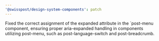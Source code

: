 ```yaml
---
'@swisspost/design-system-components': patch
---
```


Fixed the correct assignment of the expanded attribute in the `post-menu component, ensuring proper aria-expanded handling in components utilizing post-menu, such as post-language-switch and post-breadcrumb.
